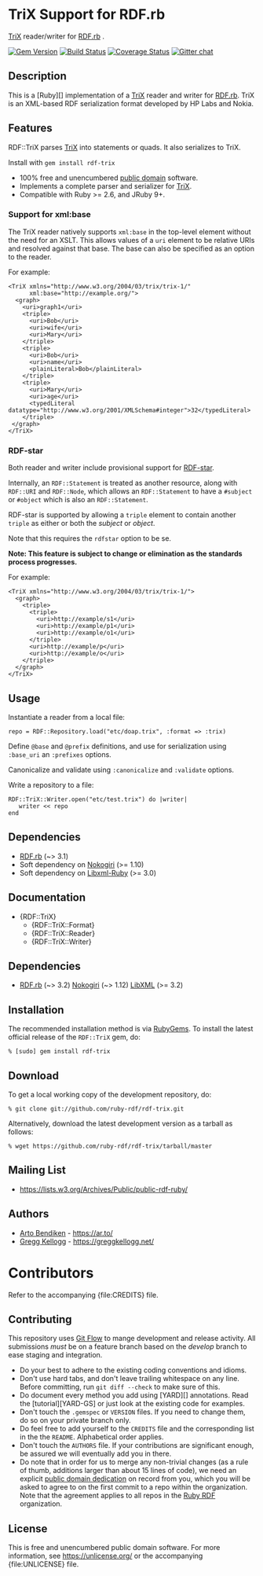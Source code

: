 # TriX Support for RDF.rb

[TriX][] reader/writer for [RDF.rb][RDF.rb] .

[![Gem Version](https://badge.fury.io/rb/rdf-trix.svg)](https://badge.fury.io/rb/rdf-trix)
[![Build Status](https://github.com/ruby-rdf/rdf-trix/workflows/CI/badge.svg?branch=develop)](https://github.com/ruby-rdf/rdf-trix/actions?query=workflow%3ACI)
[![Coverage Status](https://coveralls.io/repos/ruby-rdf/rdf-trix/badge.svg?branch=develop)](https://coveralls.io/github/ruby-rdf/rdf-trix?branch=develop)
[![Gitter chat](https://badges.gitter.im/ruby-rdf/rdf.png)](https://gitter.im/ruby-rdf/rdf)

## Description
This is a [Ruby][] implementation of a [TriX][] reader and writer for [RDF.rb][]. TriX is an XML-based RDF serialization format developed by HP Labs and Nokia.

## Features
RDF::TriX parses [TriX][] into statements or quads. It also serializes to TriX.

Install with `gem install rdf-trix`

* 100% free and unencumbered [public domain](https://unlicense.org/) software.
* Implements a complete parser and serializer for [TriX][].
* Compatible with Ruby >= 2.6, and JRuby 9+.

### Support for xml:base

The TriX reader natively supports `xml:base` in the top-level element without the need for an XSLT. This allows values of a `uri` element to be relative URIs and resolved against that base. The base can also be specified as an option to the reader.

For example:

    <TriX xmlns="http://www.w3.org/2004/03/trix/trix-1/"
          xml:base="http://example.org/">
      <graph>
        <uri>graph1</uri>
        <triple>
          <uri>Bob</uri>
          <uri>wife</uri>
          <uri>Mary</uri>
        </triple>
        <triple>
          <uri>Bob</uri>
          <uri>name</uri>
          <plainLiteral>Bob</plainLiteral>
        </triple>
        <triple>
          <uri>Mary</uri>
          <uri>age</uri>
          <typedLiteral datatype="http://www.w3.org/2001/XMLSchema#integer">32</typedLiteral>
        </triple>
     </graph>
    </TriX>

### RDF-star

Both reader and writer include provisional support for [RDF-star][].

Internally, an `RDF::Statement` is treated as another resource, along with `RDF::URI` and `RDF::Node`, which allows an `RDF::Statement` to have a `#subject` or `#object` which is also an `RDF::Statement`.

RDF-star is supported by allowing a `triple` element to contain another `triple` as either or both the _subject_ or _object_.

Note that this requires the `rdfstar` option to be se.

**Note: This feature is subject to change or elimination as the standards process progresses.**

For example:

    <TriX xmlns="http://www.w3.org/2004/03/trix/trix-1/">
      <graph>
        <triple>
          <triple>
            <uri>http://example/s1</uri>
            <uri>http://example/p1</uri>
            <uri>http://example/o1</uri>
          </triple>
          <uri>http://example/p</uri>
          <uri>http://example/o</uri>
        </triple>
      </graph>
    </TriX>

## Usage
Instantiate a reader from a local file:

    repo = RDF::Repository.load("etc/doap.trix", :format => :trix)

Define `@base` and `@prefix` definitions, and use for serialization using `:base_uri` an `:prefixes` options.

Canonicalize and validate using `:canonicalize` and `:validate` options.

Write a repository to a file:

    RDF::TriX::Writer.open("etc/test.trix") do |writer|
       writer << repo
    end

## Dependencies
* [RDF.rb](https://rubygems.org/gems/rdf) (~> 3.1)
* Soft dependency on [Nokogiri](https://rubygems.org/gems/nokogiri) (>= 1.10)
* Soft dependency on [Libxml-Ruby](https://rubygems.org/gems/libxml-ruby) (>= 3.0)

## Documentation

* {RDF::TriX}
  * {RDF::TriX::Format}
  * {RDF::TriX::Reader}
  * {RDF::TriX::Writer}

## Dependencies

* [RDF.rb](https://rubygems.org/gems/rdf) (~> 3.2)
  [Nokogiri](https://rubygems.org/gems/nokogiri) (~> 1.12)
  [LibXML](https://rubygems.org/gems/libxml) (>= 3.2)

## Installation

The recommended installation method is via [RubyGems](https://rubygems.org/).
To install the latest official release of the `RDF::TriX` gem, do:

    % [sudo] gem install rdf-trix

## Download

To get a local working copy of the development repository, do:

    % git clone git://github.com/ruby-rdf/rdf-trix.git

Alternatively, download the latest development version as a tarball as
follows:

    % wget https://github.com/ruby-rdf/rdf-trix/tarball/master

## Mailing List

* <https://lists.w3.org/Archives/Public/public-rdf-ruby/>

## Authors

* [Arto Bendiken](https://github.com/artob) - <https://ar.to/>
* [Gregg Kellogg](https://github.com/gkellogg) - <https://greggkellogg.net/>

# Contributors

Refer to the accompanying {file:CREDITS} file.

## Contributing

This repository uses [Git Flow](https://github.com/nvie/gitflow) to mange development and release activity. All submissions _must_ be on a feature branch based on the _develop_ branch to ease staging and integration.

* Do your best to adhere to the existing coding conventions and idioms.
* Don't use hard tabs, and don't leave trailing whitespace on any line.
  Before committing, run `git diff --check` to make sure of this.
* Do document every method you add using [YARD][] annotations. Read the
  [tutorial][YARD-GS] or just look at the existing code for examples.
* Don't touch the `.gemspec` or `VERSION` files. If you need to change them,
  do so on your private branch only.
* Do feel free to add yourself to the `CREDITS` file and the
  corresponding list in the the `README`. Alphabetical order applies.
* Don't touch the `AUTHORS` file. If your contributions are significant
  enough, be assured we will eventually add you in there.
* Do note that in order for us to merge any non-trivial changes (as a rule
  of thumb, additions larger than about 15 lines of code), we need an
  explicit [public domain dedication][PDD] on record from you,
  which you will be asked to agree to on the first commit to a repo within the organization.
  Note that the agreement applies to all repos in the [Ruby RDF](https://github.com/ruby-rdf/) organization.

## License

This is free and unencumbered public domain software. For more information,
see <https://unlicense.org/> or the accompanying {file:UNLICENSE} file.

[RDF.rb]:   https://rubygems.org/gems/rdf/
[TriX]:     https://www.hpl.hp.com/techreports/2004/HPL-2004-56.html
[PDD]:              https://unlicense.org/#unlicensing-contributions
[RDF-star]:         https://w3c.github.io/rdf-star/rdf-star-cg-spec.html
